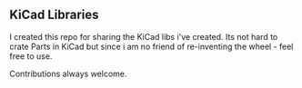 ## KiCad Libraries

I created this repo for sharing the KiCad libs i've created. Its not hard to crate Parts in KiCad but since i am no friend of re-inventing the wheel - feel free to use.

Contributions always welcome.

